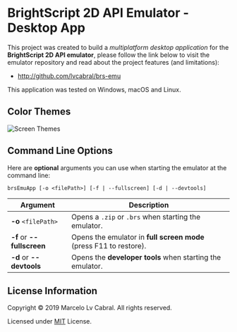 # BrightScript 2D API Emulator - Desktop App

This project was created to build a _multiplatform desktop application_ for the **BrightScript 2D API emulator**, please follow the link below to visit the emulator repository and read about the project features (and limitations):
- http://github.com/lvcabral/brs-emu

This application was tested on Windows, macOS and Linux.

## Color Themes
![Screen Themes](/../master/docs/images/screeshot-themes.png?raw=true)


## Command Line Options

Here are **optional** arguments you can use when starting the emulator at the command line:

```
brsEmuApp [-o <filePath>] [-f | --fullscreen] [-d | --devtools]
```

|Argument                    |Description                                                        |
|----------------------------|-------------------------------------------------------------------|
|**-o** `<filePath>`         | Opens  a `.zip` or `.brs` when starting the emulator.             |
|**-f** or **--fullscreen** | Opens the emulator in **full screen mode** (press F11 to restore).|
|**-d** or **--devtools**   | Opens the **developer tools** when starting the emulator.         |

## License Information

Copyright © 2019 Marcelo Lv Cabral. All rights reserved.

Licensed under [MIT](https://github.com/lvcabral/brs-emu-app/blob/master/LICENSE) License.
